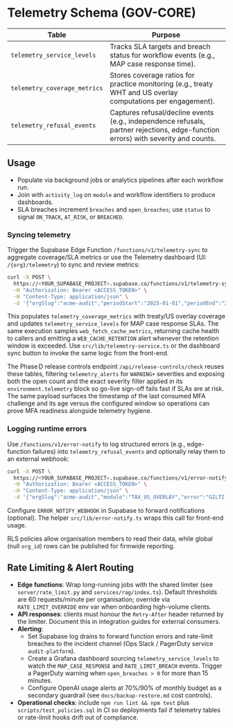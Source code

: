 # Telemetry Schema (GOV-CORE)

| Table | Purpose |
| --- | --- |
| `telemetry_service_levels` | Tracks SLA targets and breach status for workflow events (e.g., MAP case response time). |
| `telemetry_coverage_metrics` | Stores coverage ratios for practice monitoring (e.g., treaty WHT and US overlay computations per engagement). |
| `telemetry_refusal_events` | Captures refusal/decline events (e.g., independence refusals, partner rejections, edge-function errors) with severity and counts. |

## Usage
- Populate via background jobs or analytics pipelines after each workflow run.
- Join with `activity_log` on `module` and workflow identifiers to produce dashboards.
- SLA breaches increment `breaches` and `open_breaches`; use `status` to signal `ON_TRACK`, `AT_RISK`, or `BREACHED`.

### Syncing telemetry

Trigger the Supabase Edge Function `/functions/v1/telemetry-sync` to aggregate coverage/SLA metrics or use the
Telemetry dashboard (UI: `/{org}/telemetry`) to sync and review metrics:

```bash
curl -X POST \
  https://<YOUR_SUPABASE_PROJECT>.supabase.co/functions/v1/telemetry-sync \
  -H "Authorization: Bearer <ACCESS_TOKEN>" \
  -H "Content-Type: application/json" \
  -d '{"orgSlug":"acme-audit","periodStart":"2025-01-01","periodEnd":"2025-01-31"}'
```

This populates `telemetry_coverage_metrics` with treaty/US overlay coverage and updates `telemetry_service_levels` for MAP case response SLAs. The same execution samples `web_fetch_cache_metrics`, returning cache health to callers and emitting a `WEB_CACHE_RETENTION` alert whenever the retention window is exceeded. Use `src/lib/telemetry-service.ts` or the dashboard sync button to invoke the same logic from the front-end.

The Phase D release controls endpoint `/api/release-controls/check` reuses these
tables, filtering `telemetry_alerts` for `WARNING+` severities and exposing both
the open count and the exact severity filter applied in its
`environment.telemetry` block so go-live sign-off fails fast if SLAs are at
risk. The same payload surfaces the timestamp of the last consumed MFA
challenge and its age versus the configured window so operations can prove MFA
readiness alongside telemetry hygiene.

### Logging runtime errors

Use `/functions/v1/error-notify` to log structured errors (e.g., edge-function failures) into `telemetry_refusal_events` and optionally relay them to an external webhook:

```bash
curl -X POST \
  https://<YOUR_SUPABASE_PROJECT>.supabase.co/functions/v1/error-notify \
  -H "Authorization: Bearer <ACCESS_TOKEN>" \
  -H "Content-Type: application/json" \
  -d '{"orgSlug":"acme-audit","module":"TAX_US_OVERLAY","error":"GILTI computation failed","context":{"traceId":"123"}}'
```

Configure `ERROR_NOTIFY_WEBHOOK` in Supabase to forward notifications (optional). The helper `src/lib/error-notify.ts` wraps this call for front-end usage.

RLS policies allow organisation members to read their data, while global (null `org_id`) rows can be published for firmwide reporting.

## Rate Limiting & Alert Routing

- **Edge functions**: Wrap long-running jobs with the shared limiter (see
  `server/rate_limit.py` and `services/rag/index.ts`). Default thresholds are 60
  requests/minute per organisation; override via `RATE_LIMIT_OVERRIDE` env var
  when onboarding high-volume clients.
- **API responses**: clients must honour the `Retry-After` header returned by the
  limiter. Document this in integration guides for external consumers.
- **Alerting**:
  - Set Supabase log drains to forward function errors and rate-limit breaches to
    the incident channel (Ops Slack / PagerDuty service `audit-platform`).
  - Create a Grafana dashboard sourcing `telemetry_service_levels` to watch the
    `MAP_CASE_RESPONSE` and `RATE_LIMIT_BREACH` events. Trigger a PagerDuty
    warning when `open_breaches > 0` for more than 15 minutes.
  - Configure OpenAI usage alerts at 70%/90% of monthly budget as a secondary
    guardrail (see `docs/backup-restore.md` cost controls).
- **Operational checks**: include `npm run lint && npm test` plus
  `scripts/test_policies.sql` in CI so deployments fail if telemetry tables or
  rate-limit hooks drift out of compliance.
